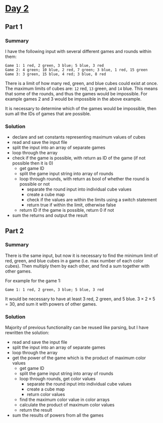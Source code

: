 # [Day 2](https://adventofcode.com/2023/day/2)

## Part 1

### Summary

I have the following input with several different games and rounds within them:

```
Game 1: 1 red, 2 green, 3 blue; 5 blue, 3 red
Game 2: 4 green; 10 blue, 2 red, 7 green; 3 blue, 1 red, 15 green
Game 3: 3 green, 15 blue, 4 red; 3 blue, 8 red
```

There is a limit of how many red, green, and blue cubes could exist at once. The maximum limits of cubes are: `12` red, `13` green, and `14` blue. This means that some of the rounds, and thus the games would be impossible. For example games 2 and 3 would be impossible in the above example.

It is necessary to determine which of the games would be impossible, then sum all the IDs of games that are possible.

### Solution

- declare and set constants representing maximum values of cubes
- read and save the input file
- split the input into an array of separate games
- loop through the array
- check if the game is possible, with return as ID of the game (if not possible then it is 0)
  - get game ID
  - split the game input string into array of rounds
  - loop through rounds, with return as bool of whether the round is possible or not
    - separate the round input into individual cube values
    - create a cube map
    - check if the values are within the limits using a switch statement
    - return true if within the limit, otherwise false
  - return ID if the game is possible, return 0 if not
- sum the returns and output the result

## Part 2

### Summary

There is the same input, but now it is necessary to find the minimum limit of red, green, and blue cubes in a game (i.e. max number of each color cubes). Then multiply them by each other, and find a sum together with other games.

For example for the game 1:

```
Game 1: 1 red, 2 green, 3 blue; 5 blue, 3 red
```

It would be necessary to have at least 3 red, 2 green, and 5 blue. $3\times 2 \times 5=30$, and sum it with powers of other games.

### Solution

Majority of previous functionality can be reused like parsing, but I have rewritten the solution:

- read and save the input file
- split the input into an array of separate games
- loop through the array
- get the power of the game which is the product of maximum color values
  - get game ID
  - split the game input string into array of rounds
  - loop through rounds, get color values
    - separate the round input into individual cube values
    - create a cube map
    - return color values
  - find the maximum color value in color arrays
  - calculate the product of maximum color values
  - return the result
- sum the results of powers from all the games
